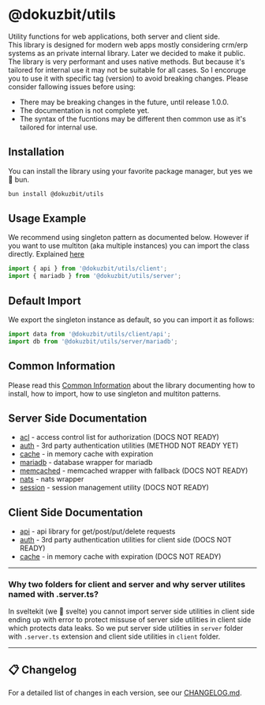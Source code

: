 # @dokuzbit/utils

Utility functions for web applications, both server and client side.  
This library is designed for modern web apps mostly considering crm/erp systems as an private internal library. Later we decided to make it public. The library is very performant and uses native methods. But because it's tailored for internal use it may not be suitable for all cases. So I encoruge you to use it with specific tag (version) to avoid breaking changes. Please consider fallowing issues before using:

- There may be breaking changes in the future, until release 1.0.0.
- The documentation is not complete yet.
- The syntax of the fucntions may be different then common use as it's tailored for internal use.

## Installation

You can install the library using your favorite package manager, but yes we 💜 bun.

```bash
bun install @dokuzbit/utils
```

## Usage Example

We recommend using singleton pattern as documented below. However if you want to use multiton (aka multiple instances) you can import the class directly. Explained [here](https://github.com/dokuzbit/utils/blob/main/docs/common.md#multiton-pattern)

```ts
import { api } from '@dokuzbit/utils/client';
import { mariadb } from '@dokuzbit/utils/server';
```

## Default Import

We export the singleton instance as default, so you can import it as follows:

```ts
import data from '@dokuzbit/utils/client/api';
import db from '@dokuzbit/utils/server/mariadb';
```

## Common Information

Please read this [Common Information](https://github.com/dokuzbit/utils/blob/main/docs/common.md) about the library documenting how to install, how to import, how to use singleton and multiton patterns.

## Server Side Documentation

- [acl](https://github.com/dokuzbit/utils/blob/main/docs/server/acl.md) - access control list for authorization (DOCS NOT READY)
- [auth](https://github.com/dokuzbit/utils/blob/main/docs/server/auth.md) - 3rd party authentication utilities (METHOD NOT READY YET)
- [cache](https://github.com/dokuzbit/utils/blob/main/docs/server/cache.md) - in memory cache with expiration
- [mariadb](https://github.com/dokuzbit/utils/blob/main/docs/server/mariadb.md) - database wrapper for mariadb
- [memcached](https://github.com/dokuzbit/utils/blob/main/docs/server/memcached.md) - memcached wrapper with fallback (DOCS NOT READY)
- [nats](https://github.com/dokuzbit/utils/blob/main/docs/server/nats.md) - nats wrapper
- [session](https://github.com/dokuzbit/utils/blob/main/docs/server/session.md) - session management utility (DOCS NOT READY)

## Client Side Documentation

- [api](https://github.com/dokuzbit/utils/blob/main/docs/client/api.md) - api library for get/post/put/delete requests
- [auth](https://github.com/dokuzbit/utils/blob/main/docs/client/auth.md) - 3rd party authentication utilities for client side (DOCS NOT READY)
- [cache](https://github.com/dokuzbit/utils/blob/main/docs/client/cache.md) - in memory cache with expiration (DOCS NOT READY)

---

### Why two folders for client and server and why server utilites named with .server.ts?

In sveltekit (we 💜 svelte) you cannot import server side utilities in client side ending up with error to protect missuse of server side utilities in client side which protects data leaks. So we put server side utilities in `server` folder with `.server.ts` extension and client side utilities in `client` folder.

---

## 📋 Changelog

For a detailed list of changes in each version, see our [CHANGELOG.md](./CHANGELOG.md).
